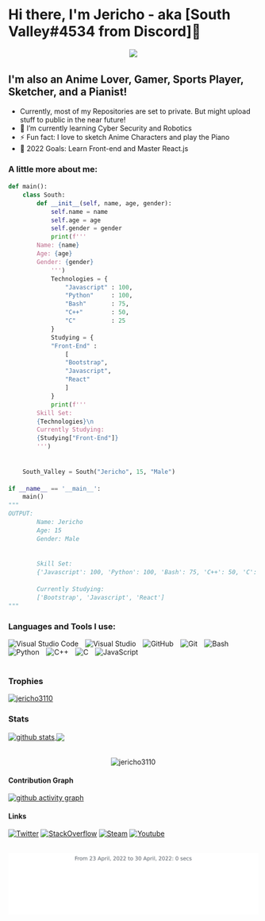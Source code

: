 # Hi there, I'm Jericho - aka [South Valley#4534 from Discord]👋 

<p align="center">
  <a align="center" href="https://github.com/DenverCoder1/readme-typing-svg"><img src="https://readme-typing-svg.herokuapp.com?&font=IBM+Plex+Sans&color=F72EE2&size=25&lines=Welcome+to+my+GitHub+Profile!;I'm+a+Python+Developer...;I'm+an+AI+Developer...;And+I'm+a+Hacker!;" /></a>
</p>

## I'm also an Anime Lover, Gamer, Sports Player, Sketcher, and a Pianist!

- Currently, most of my Repositories are set to private. But might upload stuff to public in the near future!
- 🌱 I’m currently learning Cyber Security and Robotics
- ⚡ Fun fact: I love to sketch Anime Characters and play the Piano
- 🥅 2022 Goals: Learn Front-end and Master React.js

### A little more about me:
```py
def main():
    class South:
        def __init__(self, name, age, gender):
            self.name = name
            self.age = age
            self.gender = gender        
            print(f'''
        Name: {name}
        Age: {age}
        Gender: {gender}            
            ''')
            Technologies = {
                "Javascript" : 100,
                "Python"     : 100,
                "Bash"       : 75,
                "C++"        : 50,
                "C"          : 25
            }
            Studying = {
            "Front-End" : 
                [
                "Bootstrap",
                "Javascript",
                "React"
                ]
            }
            print(f'''
        Skill Set:
        {Technologies}\n
        Currently Studying:
        {Studying["Front-End"]}
        ''')
        

    South_Valley = South("Jericho", 15, "Male")

if __name__ == '__main__':
    main()
"""
OUTPUT:
        Name: Jericho
        Age: 15
        Gender: Male            
            

        Skill Set:
        {'Javascript': 100, 'Python': 100, 'Bash': 75, 'C++': 50, 'C': 25}

        Currently Studying:
        ['Bootstrap', 'Javascript', 'React']
"""
```
### Languages and Tools I use:

<span>
  <img alt="Visual Studio Code" width = "10%" src="https://cdn.jsdelivr.net/gh/devicons/devicon/icons/vscode/vscode-original.svg" style="padding-right:10px;"/>

  <img alt="Visual Studio" width = "10%" src="https://cdn.jsdelivr.net/gh/devicons/devicon/icons/visualstudio/visualstudio-plain.svg" style="padding-right:10px;"/>

  <img alt="GitHub" width = "10%" src="https://cdn.jsdelivr.net/gh/devicons/devicon/icons/github/github-original-wordmark.svg" style="padding-right:10px;" />

  <img alt="Git" width = "10%" src="https://cdn.jsdelivr.net/gh/devicons/devicon/icons/git/git-original-wordmark.svg" style="padding-right:10px;" />
  
  <img alt="Bash" width = "10%" src="https://cdn.jsdelivr.net/gh/devicons/devicon/icons/bash/bash-original.svg" style="padding-right:10px;" />

  <img alt="Python" width = "10%" src="https://cdn.jsdelivr.net/gh/devicons/devicon/icons/python/python-original.svg" style="padding-right:10px;"/>

  <img alt="C++" width = "10%" src="https://cdn.jsdelivr.net/gh/devicons/devicon/icons/cplusplus/cplusplus-original.svg" style="padding-right:10px;" />

  <img alt="C" width = "10%" src="https://cdn.jsdelivr.net/gh/devicons/devicon/icons/c/c-original.svg" style="padding-right:10px;"/>

  <img alt="JavaScript" width = "10%" src="https://cdn.jsdelivr.net/gh/devicons/devicon/icons/javascript/javascript-original.svg" style="padding-right:10px;"/>
</span>
<br><br>

### Trophies
<p align="left"> <a href="https://github.com/ryo-ma/github-profile-trophy"><img src="https://github-profile-trophy.vercel.app/?username=jericho3110&row=3&column=7&theme=onedark&column=8&no-frame=false&no-bg=false" alt="jericho3110"></a>
</p>

### Stats
<a href="https://github.com/anuraghazra/github-readme-stats">
  <img align="center" src="https://github-readme-stats.vercel.app/api?username=jericho3110&count_private=true&show_icons=true&theme=onedark" alt="github stats" />
</a>
<a href="https://github.com/anuraghazra/github-readme-stats">
  <img align="center" src="https://github-readme-stats.vercel.app/api/top-langs/?username=jericho3110&count_private=true&langs_count=3&theme=onedark" />
</a>
<br><br>
<p align="center">
  <img align="center" height="150em" src="https://github-readme-streak-stats.herokuapp.com/?user=jericho3110&theme=onedarkr" alt="jericho3110" />
</p>

#### Contribution Graph
[![github activity graph](https://activity-graph.herokuapp.com/graph?username=jericho3110&theme=react-dark)](https://github.com/MrBlueBird2/github-readme-activity-graph)

#### Links
[<img src='https://cdn.jsdelivr.net/npm/simple-icons@3.0.1/icons/twitter.svg' alt="Twitter" height='40'>](https://twitter.com/Kamakiri_South)
[<img src='https://cdn.jsdelivr.net/npm/simple-icons@3.0.1/icons/stackoverflow.svg' alt="StackOverflow" height='40'>](https://stackoverflow.com/users/17341239/kamakiri)
[<img src='https://cdn.jsdelivr.net/npm/simple-icons@3.0.1/icons/steam.svg' alt="Steam" height='40'>](https://steamcommunity.com/profiles/76561199242693046)
[<img src='https://cdn.jsdelivr.net/npm/simple-icons@3.0.1/icons/youtube.svg' alt="Youtube" height='40'>](https://www.youtube.com/channel/UCi99lOsjYkYRnbObbZPwWgQ)

<br>
<img src="https://github.com/jericho3110/jericho3110/blob/main/images/stat.svg" alt="Wakatime Stats"/>
<br>
